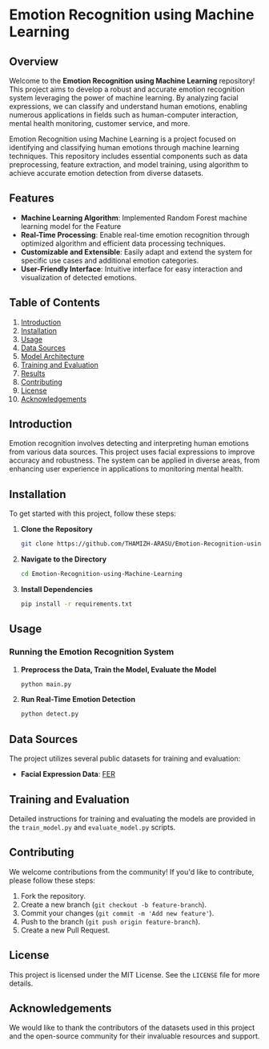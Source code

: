 # Emotion Recognition using Machine Learning

## Overview
Welcome to the **Emotion Recognition using Machine Learning** repository! This project aims to develop a robust and accurate emotion recognition system leveraging the power of machine learning. By analyzing facial expressions, we can classify and understand human emotions, enabling numerous applications in fields such as human-computer interaction, mental health monitoring, customer service, and more.

Emotion Recognition using Machine Learning is a project focused on identifying and classifying human emotions through machine learning techniques. This repository includes essential components such as data preprocessing, feature extraction, and model training, using algorithm to achieve accurate emotion detection from diverse datasets.

## Features
- **Machine Learning Algorithm**: Implemented Random Forest machine learning model for the Feature
- **Real-Time Processing**: Enable real-time emotion recognition through optimized algorithm and efficient data processing techniques.
- **Customizable and Extensible**: Easily adapt and extend the system for specific use cases and additional emotion categories.
- **User-Friendly Interface**: Intuitive interface for easy interaction and visualization of detected emotions.

## Table of Contents
1. [Introduction](#introduction)
2. [Installation](#installation)
3. [Usage](#usage)
4. [Data Sources](#data-sources)
5. [Model Architecture](#model-architecture)
6. [Training and Evaluation](#training-and-evaluation)
7. [Results](#results)
8. [Contributing](#contributing)
9. [License](#license)
10. [Acknowledgements](#acknowledgements)

## Introduction

Emotion recognition involves detecting and interpreting human emotions from various data sources. This project uses facial expressions to improve accuracy and robustness. The system can be applied in diverse areas, from enhancing user experience in applications to monitoring mental health.

## Installation
To get started with this project, follow these steps:

1. **Clone the Repository**
    ```bash
    git clone https://github.com/THAMIZH-ARASU/Emotion-Recognition-using-Machine-Learning.git
    ```
2. **Navigate to the Directory**
    ```bash
    cd Emotion-Recognition-using-Machine-Learning
    ```
3. **Install Dependencies**
    ```bash
    pip install -r requirements.txt
    ```

## Usage

### Running the Emotion Recognition System

1. **Preprocess the Data, Train the Model, Evaluate the Model**
    ```bash
    python main.py
    ```

4. **Run Real-Time Emotion Detection**
    ```bash
    python detect.py
    ```

## Data Sources

The project utilizes several public datasets for training and evaluation:
- **Facial Expression Data**: [FER](https://www.kaggle.com/search?q=facial+expression+recognition+in%3Adatasets)

## Training and Evaluation

Detailed instructions for training and evaluating the models are provided in the `train_model.py` and `evaluate_model.py` scripts. 


## Contributing

We welcome contributions from the community! If you'd like to contribute, please follow these steps:

1. Fork the repository.
2. Create a new branch (`git checkout -b feature-branch`).
3. Commit your changes (`git commit -m 'Add new feature'`).
4. Push to the branch (`git push origin feature-branch`).
5. Create a new Pull Request.

## License

This project is licensed under the MIT License. See the `LICENSE` file for more details.

## Acknowledgements

We would like to thank the contributors of the datasets used in this project and the open-source community for their invaluable resources and support.
